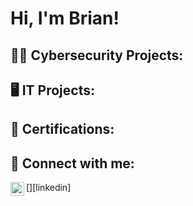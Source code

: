<h1>Hi, I'm Brian!</h1>

<h2>👨‍💻 Cybersecurity Projects:</h2>

<h2>🖥️ IT Projects:</h2>

<h2>📜 Certifications:</h2>


<h2> 🤳 Connect with me:</h2>

[<img align="left" alt="JoshMadakor | LinkedIn" width="22px" src="https://cdn.jsdelivr.net/npm/simple-icons@v3/icons/linkedin.svg" />][linkedin]


